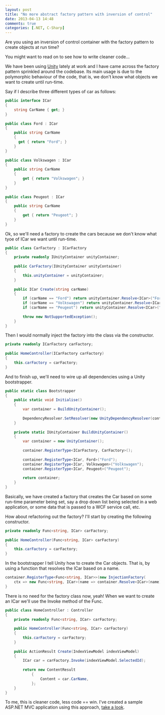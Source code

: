 ```yaml
---
layout: post
title: "No more abstract factory pattern with inversion of control"
date: 2013-04-13 14:48
comments: true
categories: [.NET, C-Sharp]
---
```


Are you using an inversion of control container with the factory pattern to create objects at run time? 

You might want to read on to see how to write cleaner code...

<!-- more --> 

We have been using [Unity](http://msdn.microsoft.com/en-us/library/hh237493.aspx) lately at work and I have came across the factory pattern sprinkled around the codebase. Its main usage is due to the polymorphic behaviour of the code, that is, we don't know what objects we want to create until run-time.

Say if I describe three different types of car as follows:


``` c# Interface ICar and three types of Cars
public interface ICar
{
    string CarName { get; }
}
 
public class Ford : ICar
{
    public string CarName
    {    
      get { return "Ford"; }
    }
}
 
public class Volkswagen : ICar
{
    public string CarName
    {
        get { return "Volkswagen"; }
    }    
}
 
public class Peugeot : ICar
{
    public string CarName
    {
        get { return "Peugeot"; }  
    }
}
```

Ok, so we'll need a factory to create the cars because we don't know what tyoe of ICar we want until run-time.

``` c# ICar factory
public class CarFactory : ICarFactory
{
    private readonly IUnityContainer unityContainer;
 
    public CarFactory(IUnityContainer unityContainer)
    {
        this.unityContainer = unityContainer;
    }
 
    public ICar Create(string carName)
    {
        if (carName == "Ford") return unityContainer.Resolve<ICar>("Ford");
        if (carName == "Volkswagen") return unityContainer.Resolve<ICar>("Volkswagen");
        if (carName == "Peugeot") return unityContainer.Resolve<ICar>("Peugeot");
 
        throw new NotSupportedException();
    }
}
```

Then I would normally inject the factory into the class via the constructor.

``` c# inject factory through the constructor
private readonly ICarFactory carFactory;
 
public HomeController(ICarFactory carFactory)
{
    this.carFactory = carFactory;
}
```

And to finish up, we'll need to wire up all dependencies using a Unity bootstrapper.

``` c# Unity bootstrapper
public static class Bootstrapper
{
    public static void Initialise()
    {
        var container = BuildUnityContainer();
 
        DependencyResolver.SetResolver(new UnityDependencyResolver(container));
    }
 
    private static IUnityContainer BuildUnityContainer()
    {
        var container = new UnityContainer();  
 
        container.RegisterType<ICarFactory, CarFactory>();
 
        container.RegisterType<ICar, Ford>("Ford");
        container.RegisterType<ICar, Volkswagen>("Volkswagen");
        container.RegisterType<ICar, Peugeot>("Peugeot");
 
        return container;
    }
}
```

Basically, we have created a factory that creates the Car based on some run-time parameter being set, say a drop down list being selected in a web application, or some data that is passed to a WCF service call, etc.

How about refactoring out the factory? I'll start by creating the following constructor.

``` c# Funcy constructor
private readonly Func<string, ICar> carFactory;
 
public HomeController(Func<string, ICar> carFactory)
{
    this.carFactory = carFactory;
}
```

In the bootstrapper I tell Unity how to create the Car objects. That is, by using a function that resolves the ICar based on a name.

``` c# Register the func with Unity
container.RegisterType<Func<string, ICar>>(new InjectionFactory(
    ctx => new Func<string, ICar>(name => container.Resolve<ICar>(name))));
}
```

There is no need for the factory class now, yeah! When we want to create an ICar we'll use the Invoke method of the Func.

``` c# Home controller Invoking the function
public class HomeController : Controller
{
    private readonly Func<string, ICar> carFactory;
 
    public HomeController(Func<string, ICar> carFactory)
    {
        this.carFactory = carFactory;
    }
 
    public ActionResult Create(IndexViewModel indexViewModel)
    {
        ICar car = carFactory.Invoke(indexViewModel.SelectedId);
 
        return new ContentResult
            {
                Content = car.CarName,
            };
    }
}
```

To me, this is cleaner code, less code == win. I've created a sample ASP.NET MVC application using this approach, [take a look](http://github.com/rogertinsley/NoMoreFactories).